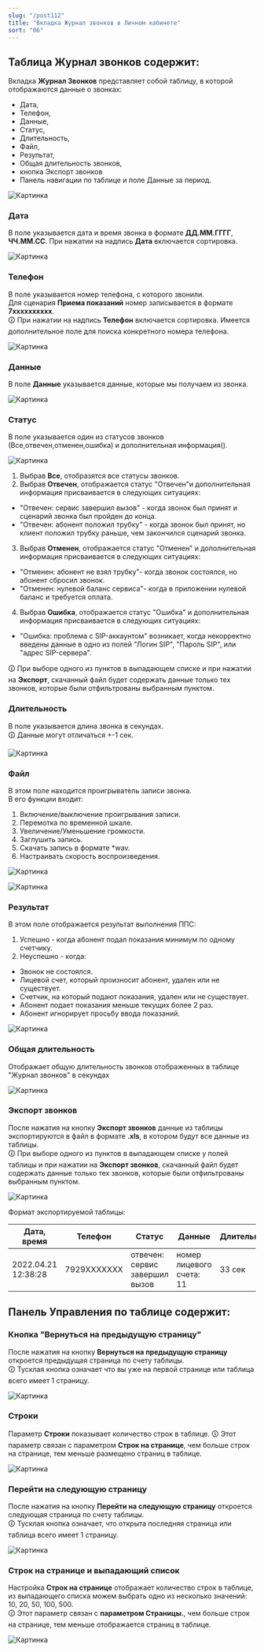```yaml
---
slug: "/post112"
title: "Вкладка Журнал звонков в Личном кабинете"
sort: "06"
---
```


## Таблица Журнал звонков содержит:

Вкладка **Журнал Звонков** представляет собой таблицу, в которой отображаются данные о звонках: 
- Дата, 
- Телефон,
- Данные, 
- Статус, 
- Длительность,
- Файл, 
- Результат, 
- Общая длительность звонков, 
- кнопка Экспорт звонков
- Панель навигации по таблице и поле Данные за период.

![Картинка](./images/call_log_main.png "Вкладка Журнал Звонков")

### Дата

В поле указывается дата и время звонка в формате **ДД.ММ.ГГГГ**, **ЧЧ.ММ.СС**. При нажатии на надпись **Дата** включается сортировка.

![Картинка](./images/call_log_field_date.png "Поле Дата")

### Телефон

В поле указывается номер телефона, с которого звонили.  
Для сценария **Приема показаний** номер записывается в формате **7xxxxxxxxxx**.  
🛈 При нажатии на надпись **Телефон** включается сортировка. Имеется дополнительное поле для поиска конкретного номера телефона.

![Картинка](./images/call_log_field_number.png "Поле Телефон")

### Данные

В поле **Данные** указывается данные, которые мы получаем из звонка.

![Картинка](./images/call_log_field_data.png "Поле Данные")

### Статус

В поле указывается один из статусов звонков (Все,отвечен,отменен,ошибка) и дополнительная информация().

![Картинка](./images/call_log_field_status.png "Поле Статус")

1. Выбрав **Все**, отобразятся все статусы звонков.  
2. Выбрав **Отвечен**, отображается статус "Отвечен"и дополнительная информация присваивается в следующих ситуациях:
* "Отвечен: сервис завершил вызов" - когда звонок был принят и сценарий звонка был пройден до конца.  
* "Отвечен: абонент положил трубку" - когда звонок был принят, но клиент положил трубку раньше, чем закончился сценарий звонка.
3. Выбрав **Отменен**, отображается статус "Отменен" и дополнительная информация присваивается в следующих ситуациях:
* "Отменен: абонент не взял трубку"- когда звонок состоялся,  но абонент сбросил звонок.  
* "Отменен: нулевой баланс сервиса"- когда в приложении нулевой баланс и требуется оплата.
4. Выбрав **Ошибка**, отображается статус "Ошибка" и дополнительная информация присваивается в следующих ситуациях:
* "Ошибка: проблема с SIP-аккаунтом" возникает, когда некорректно введены данные в одно из полей "Логин SIP", "Пароль SIP", или "адрес SIP-сервера".

🛈 При выборе одного из пунктов в выпадающем списке и при нажатии на **Экспорт**, скачанный файл будет содержать данные только тех звонков, которые были отфильтрованы выбранным пунктом.

### Длительность

В поле указывается длина звонка в секундах.  
🛈 Данные могут отличаться +-1 сек.

![Картинка](./images/call_log_field_duration.png "Поле Длительность")

### Файл

В этом поле находится проигрыватель записи звонка.  
В его функции входит:  
1. Включение/выключение проигрывания записи.  
2. Перемотка по временной шкале.  
3. Увеличение/Уменьшение громкости.  
4. Заглушить запись.  
5. Скачать запись в формате *wav. 
6. Настраивать скорость воспроизведения.  

![Картинка](./images/call_log_field_record.png "Поле файл")

![Картинка](./images/call_log_field_file.png "Кнопка Скачать")

### Результат

В этом поле отображается результат выполнения ППС:
1. Успешно - когда абонент подал показания минимум по одному счетчику.  
2. Неуспешно - когда:
* Звонок не состоялся.   
* Лицевой счет, который произносит абонент, удален или не существует.  
* Счетчик, на который подают показания, удален или не существует.  
* Абонент подает показания меньше текущих более 2 раз.  
* Абонент игнорирует просьбу ввода показаний.  

![Картинка](./images/call_log_field_result.png "Кнопка Скачать")


### Общая длительность

Отображает общую длительность звонков отображенных в таблице "Журнал звонков" в секундах

![Картинка](./images/call_log_total_duration.png "Поле Результат")

### Экспорт звонков

После нажатия на кнопку **Экспорт звонков** данные из таблицы экспортируются в файл в формате **.xls**, в котором будут все данные из таблицы.  
🛈 При выборе одного из пунктов в выпадающем списке у полей таблицы и при нажатии на **Экспорт звонков**, скачанный файл будет содержать данные только тех звонков, которые были отфильтрованы выбранным пунктом. 

![Картинка](./images/call_log_butt_export.png "Кнопка Экспорт кеша")

Формат экспортируемой таблицы:

| Дата, время            | Телефон     | Статус    | Данные           | Длительность  | Результат
| ---------------------- | ----------- | -------------------- | --------- | ------           | ------------- |
| 2022.04.21 12:38:28   | 7929ХХХХХХХ | отвечен: сервис завершил вызов |     номер лицевого счета: 11    | 33 сек        | Успешно

## Панель Управления по таблице содержит:

### Кнопка "Вернуться на предыдущую страницу"

После нажатия на кнопку **Вернуться на предыдущую страницу**  откроется предыдущая страница по счету таблицы.  
🛈 Тусклая кнопка означает что вы уже на первой странице или таблица всего имеет 1 страницу.

![Картинка](./images/call_log_butt_previous_page.png " Кнопка Вернуться на предыдущую страниц")

### Строки

Параметр **Строки** показывает количество строк в таблице. 
🛈 Этот параметр связан с параметром **Строк на странице**, чем больше строк на странице, тем меньше размещено страниц в таблице.

![Картинка](./images/call_log_img.png "Параметр Стр. 43 из 432 страниц")

### Перейти на следующую страницу

После нажатия на кнопку **Перейти на следующую страницу** откроется следующая страница по счету таблицы.  
🛈 Тусклая кнопка означает, что открыта последняя страница или таблица всего имеет 1 страницу.

![Картинка](./images/call_log_butt_next_page.png "Кнопка Перейти на следующую страницу")


### Строк на странице и выпадающий список

Настройка **Строк на странице** отображает количество строк в таблице, из выпадающего списка можем выбрать одно из несколько значений: 10, 20, 50, 100, 500.  
🛈 Этот параметр связан с **параметром Страницы.**, чем больше строк на странице, тем меньше отображается страниц в таблице.

![Картинка](./images/call_log_selector_rows_page.png "Настройка Строк на странице")


